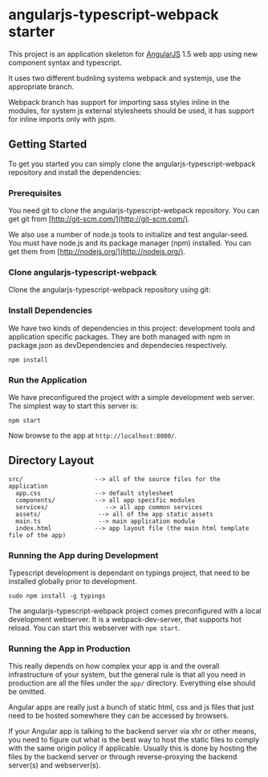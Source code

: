 # angularjs-typescript-webpack starter

This project is an application skeleton for [AngularJS](http://angularjs.org/) 1.5 web app using new component syntax and typescript.

It uses two different budnling systems webpack and systemjs, use the appropriate branch.

Webpack branch has support for importing sass styles inline in the modules, for system js external stylesheets should be used, it has support for inline imports only with jspm.

## Getting Started

To get you started you can simply clone the angularjs-typescript-webpack repository and install the dependencies:

### Prerequisites

You need git to clone the angularjs-typescript-webpack repository. You can get git from
[http://git-scm.com/](http://git-scm.com/).

We also use a number of node.js tools to initialize and test angular-seed. You must have node.js and
its package manager (npm) installed.  You can get them from [http://nodejs.org/](http://nodejs.org/).

### Clone angularjs-typescript-webpack

Clone the angularjs-typescript-webpack repository using git:

### Install Dependencies

We have two kinds of dependencies in this project: development tools and application specific packages. They are both managed with npm in package.json as devDependencies and dependecies respectively.

```
npm install
```

### Run the Application

We have preconfigured the project with a simple development web server.  The simplest way to start
this server is:

```
npm start
```

Now browse to the app at `http://localhost:8080/`.



## Directory Layout

```
src/                    --> all of the source files for the application
  app.css               --> default stylesheet
  components/           --> all app specific modules
  services/                --> all app common services
  assets/                --> all of the app static assets
  main.ts                --> main application module
  index.html            --> app layout file (the main html template file of the app)
```

### Running the App during Development

Typescript development is dependant on typings project, that need to be installed globally prior to development.

```
sudo npm install -g typings
```

The angularjs-typescript-webpack project comes preconfigured with a local development webserver.  It is a webpack-dev-server, that supports hot reload.  You can start this webserver with `npm start`.

### Running the App in Production

This really depends on how complex your app is and the overall infrastructure of your system, but
the general rule is that all you need in production are all the files under the `app/` directory.
Everything else should be omitted.

Angular apps are really just a bunch of static html, css and js files that just need to be hosted
somewhere they can be accessed by browsers.

If your Angular app is talking to the backend server via xhr or other means, you need to figure
out what is the best way to host the static files to comply with the same origin policy if
applicable. Usually this is done by hosting the files by the backend server or through
reverse-proxying the backend server(s) and webserver(s).
